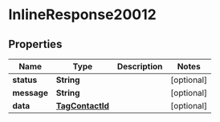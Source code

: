 
# InlineResponse20012

## Properties
Name | Type | Description | Notes
------------ | ------------- | ------------- | -------------
**status** | **String** |  |  [optional]
**message** | **String** |  |  [optional]
**data** | [**TagContactId**](TagContactId.md) |  |  [optional]



